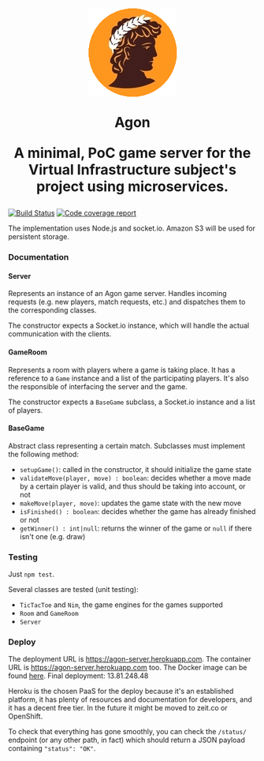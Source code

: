 <h1 align="center">
    <img src="/img/logo.gif" alt="Agon logo depicting a Greek athlete" />
    <p align="center"><b>Agon</b></p>
    <p align="center">
        A minimal, PoC game server for the Virtual Infrastructure subject's project using microservices.
    </p>
</h1>

[![Build Status](https://travis-ci.org/cronos2/Agon.svg?branch=master)](https://travis-ci.org/cronos2/Agon)
[![Code coverage report](https://codecov.io/gh/cronos2/Agon/branch/master/graph/badge.svg)](https://codecov.io/gh/cronos2/Agon)

The implementation uses Node.js and socket.io. Amazon S3 will be used for persistent storage.

### Documentation

#### Server

Represents an instance of an Agon game server. Handles incoming requests (e.g. new players, match requests, etc.) and dispatches them to the corresponding classes.

The constructor expects a Socket.io instance, which will handle the actual communication with the clients.

#### GameRoom

Represents a room with players where a game is taking place. It has a reference to a `Game` instance and a list of the participating players. It's also the responsible of interfacing the server and the game.

The constructor expects a `BaseGame` subclass, a Socket.io instance and a list of players.

#### BaseGame

Abstract class representing a certain match. Subclasses must implement the following method:

- `setupGame()`: called in the constructor, it should initialize the game state
- `validateMove(player, move) : boolean`: decides whether a move made by a certain player is valid, and thus should be taking into account, or not
- `makeMove(player, move)`: updates the game state with the new move
- `isFinished() : boolean`: decides whether the game has already finished or not
- `getWinner() : int|null`: returns the winner of the game or `null` if there isn't one (e.g. draw)

### Testing

Just `npm test`.

Several classes are tested (unit testing):

- `TicTacToe` and `Nim`, the game engines for the games supported
- `Room` and `GameRoom`
- `Server`

### Deploy

The deployment URL is https://agon-server.herokuapp.com.
The container URL is https://agon-server.herokuapp.com too.
The Docker image can be found [here](https://hub.docker.com/r/cronos2/agon/).
Final deployment: 13.81.248.48

Heroku is the chosen PaaS for the deploy because it's an established platform, it has plenty of resources and documentation for developers, and it has a decent free tier. In the future it might be moved to zeit.co or OpenShift.

To check that everything has gone smoothly, you can check the `/status/` endpoint (or any other path, in fact) which should return a JSON payload containing `"status": "OK"`.
